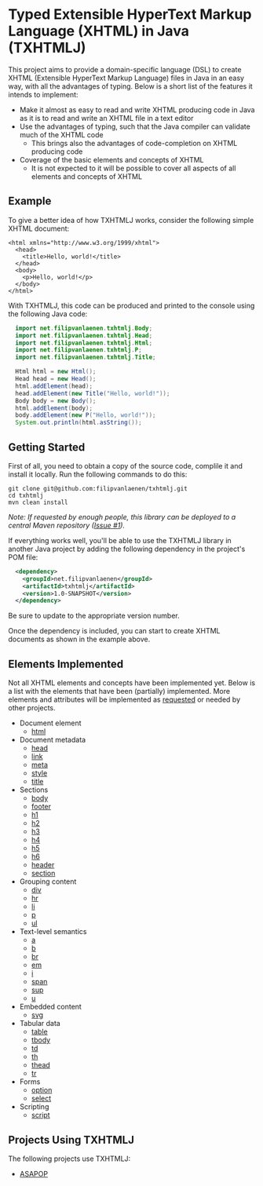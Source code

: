 # Typed Extensible HyperText Markup Language (XHTML) in Java (TXHTMLJ)

This project aims to provide a domain-specific language (DSL) to create XHTML
(Extensible HyperText Markup Language) files in Java in an easy way, with all
the advantages of typing. Below is a short list of the features it intends to
implement:

* Make it almost as easy to read and write XHTML producing code in Java as it is
  to read and write an XHTML file in a text editor
* Use the advantages of typing, such that the Java compiler can validate much
  of the XHTML code
  * This brings also the advantages of code-completion on XHTML producing code
* Coverage of the basic elements and concepts of XHTML
  * It is not expected to it will be possible to cover all aspects of all
    elements and concepts of XHTML

## Example

To give a better idea of how TXHTMLJ works, consider the following simple XHTML
document:

```xhtml
<html xmlns="http://www.w3.org/1999/xhtml">
  <head>
    <title>Hello, world!</title>
  </head>
  <body>
    <p>Hello, world!</p>
  </body>
</html>
```

With TXHTMLJ, this code can be produced and printed to the console using the
following Java code:

```java
  import net.filipvanlaenen.txhtmlj.Body;
  import net.filipvanlaenen.txhtmlj.Head;
  import net.filipvanlaenen.txhtmlj.Html;
  import net.filipvanlaenen.txhtmlj.P;
  import net.filipvanlaenen.txhtmlj.Title;

  Html html = new Html();
  Head head = new Head();
  html.addElement(head);
  head.addElement(new Title("Hello, world!"));
  Body body = new Body();
  html.addElement(body);
  body.addElement(new P("Hello, world!"));
  System.out.println(html.asString());
```

## Getting Started

First of all, you need to obtain a copy of the source code, complile it and
install it locally. Run the following commands to do this:

```
git clone git@github.com:filipvanlaenen/txhtmlj.git
cd txhtmlj
mvn clean install
```

*Note: If requested by enough people, this library can be deployed to a central
Maven repository ([Issue #1](https://github.com/filipvanlaenen/txhtmlj/issues/1)).*

If everything works well, you'll be able to use the TXHTMLJ library in another
Java project by adding the following dependency in the project's POM file:

```xml
  <dependency>
    <groupId>net.filipvanlaenen</groupId>
    <artifactId>txhtmlj</artifactId>
    <version>1.0-SNAPSHOT</version>
  </dependency>
```

Be sure to update to the appropriate version number.

Once the dependency is included, you can start to create XHTML documents as
shown in the example above.

## Elements Implemented

Not all XHTML elements and concepts have been implemented yet. Below is a list
with the elements that have been (partially) implemented. More elements and
attributes will be implemented as
[requested](https://github.com/filipvanlaenen/txhtmlj/issues) or needed by other
projects.

* Document element
  * [html](https://html.spec.whatwg.org/multipage/semantics.html#the-html-element)
* Document metadata
  * [head](https://html.spec.whatwg.org/multipage/semantics.html#the-head-element)
  * [link](https://html.spec.whatwg.org/multipage/semantics.html#the-link-element)
  * [meta](https://html.spec.whatwg.org/multipage/semantics.html#the-meta-element)
  * [style](https://html.spec.whatwg.org/multipage/semantics.html#the-style-element)
  * [title](https://html.spec.whatwg.org/multipage/semantics.html#the-title-element)
* Sections
  * [body](https://html.spec.whatwg.org/multipage/sections.html#the-body-element)
  * [footer](https://html.spec.whatwg.org/multipage/sections.html#the-footer-element)
  * [h1](https://html.spec.whatwg.org/multipage/sections.html#the-h1,-h2,-h3,-h4,-h5,-and-h6-elements)
  * [h2](https://html.spec.whatwg.org/multipage/sections.html#the-h1,-h2,-h3,-h4,-h5,-and-h6-elements)
  * [h3](https://html.spec.whatwg.org/multipage/sections.html#the-h1,-h2,-h3,-h4,-h5,-and-h6-elements)
  * [h4](https://html.spec.whatwg.org/multipage/sections.html#the-h1,-h2,-h3,-h4,-h5,-and-h6-elements)
  * [h5](https://html.spec.whatwg.org/multipage/sections.html#the-h1,-h2,-h3,-h4,-h5,-and-h6-elements)
  * [h6](https://html.spec.whatwg.org/multipage/sections.html#the-h1,-h2,-h3,-h4,-h5,-and-h6-elements)
  * [header](https://html.spec.whatwg.org/multipage/sections.html#the-header-element)
  * [section](https://html.spec.whatwg.org/multipage/sections.html#the-section-element)
* Grouping content
  * [div](https://html.spec.whatwg.org/multipage/grouping-content.html#the-div-element)
  * [hr](https://html.spec.whatwg.org/multipage/grouping-content.html#the-hr-element)
  * [li](https://html.spec.whatwg.org/multipage/grouping-content.html#the-li-element)
  * [p](https://html.spec.whatwg.org/multipage/grouping-content.html#the-p-element)
  * [ul](https://html.spec.whatwg.org/multipage/grouping-content.html#the-ul-element)
* Text-level semantics
  * [a](https://html.spec.whatwg.org/multipage/text-level-semantics.html#the-a-element)
  * [b](https://html.spec.whatwg.org/multipage/text-level-semantics.html#the-b-element)
  * [br](https://html.spec.whatwg.org/multipage/text-level-semantics.html#the-br-element)
  * [em](https://html.spec.whatwg.org/multipage/text-level-semantics.html#the-em-element)
  * [i](https://html.spec.whatwg.org/multipage/text-level-semantics.html#the-i-element)
  * [span](https://html.spec.whatwg.org/multipage/text-level-semantics.html#the-span-element)
  * [sup](https://html.spec.whatwg.org/multipage/text-level-semantics.html#the-sub-and-sup-elements)
  * [u](https://html.spec.whatwg.org/multipage/text-level-semantics.html#the-u-element)
* Embedded content
  * [svg](https://html.spec.whatwg.org/multipage/embedded-content-other.html#svg-0)
* Tabular data
  * [table](https://html.spec.whatwg.org/multipage/tables.html#the-table-element)
  * [tbody](https://html.spec.whatwg.org/multipage/tables.html#the-tbody-element)
  * [td](https://html.spec.whatwg.org/multipage/tables.html#the-td-element)
  * [th](https://html.spec.whatwg.org/multipage/tables.html#the-th-element)
  * [thead](https://html.spec.whatwg.org/multipage/tables.html#the-thead-element)
  * [tr](https://html.spec.whatwg.org/multipage/tables.html#the-tr-element)
* Forms
  * [option](https://html.spec.whatwg.org/multipage/form-elements.html#the-option-element)
  * [select](https://html.spec.whatwg.org/multipage/form-elements.html#the-select-element)
* Scripting
  * [script](https://html.spec.whatwg.org/multipage/scripting.html#the-script-element)

## Projects Using TXHTMLJ

The following projects use TXHTMLJ:
* [ASAPOP](https://github.com/filipvanlaenen/asapop)
